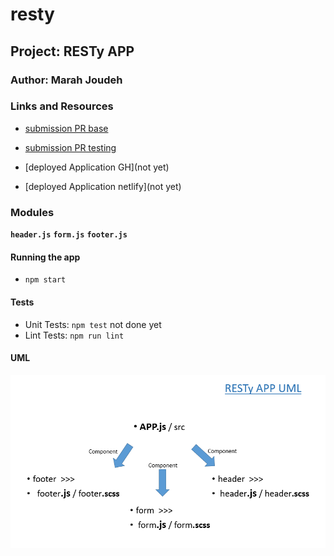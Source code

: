 # resty

## Project: RESTy APP

### Author: Marah Joudeh

### Links and Resources

- [submission PR base](https://github.com/marah-401-advanced-javascript/resty-react/pull/1)
-  [submission PR testing](https://github.com/marah-401-advanced-javascript/resty-react/pull/2)

- [deployed Application GH](not yet)
- [deployed Application netlify](not yet)

### Modules

**`header.js`**
**`form.js`**
**`footer.js`**


#### Running the app

- `npm start`

#### Tests

- Unit Tests: `npm test` not done yet
- Lint Tests: `npm run lint`


#### UML
![UML](/assets/resty.PNG)




